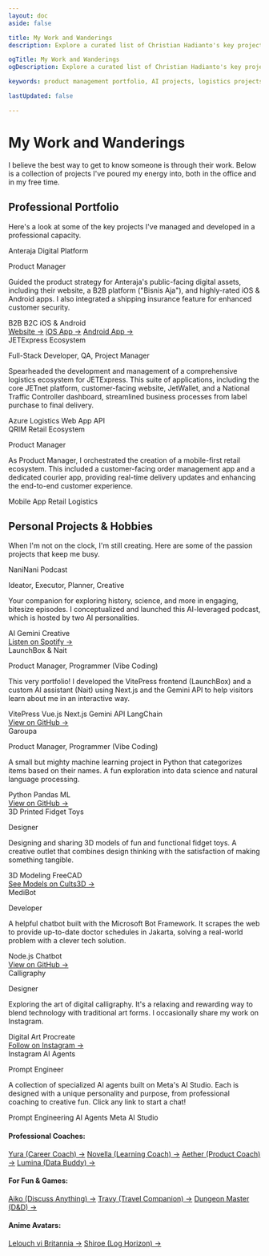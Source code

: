 ```yaml
---
layout: doc
aside: false

title: My Work and Wanderings
description: Explore a curated list of Christian Hadianto's key projects in Product Management, AI development, and logistics, demonstrating practical application and innovation.

ogTitle: My Work and Wanderings
ogDescription: Explore a curated list of Christian Hadianto's key projects in Product Management, AI development, and logistics, demonstrating practical application and innovation.

keywords: product management portfolio, AI projects, logistics projects, Christian Hadianto, professional portfolio, personal projects, generative AI

lastUpdated: false

---
```

# My Work and Wanderings

I believe the best way to get to know someone is through their work. Below is a collection of projects I've poured my
energy into, both in the office and in my free time.

<div class="space-y-12">
  <div>
    <h2 class="text-3xl font-bold tracking-tight sm:text-4xl">Professional Portfolio</h2>
    <p class="mt-4 text-lg text-gray-600 dark:text-gray-400">
      Here's a look at some of the key projects I've managed and developed in a professional capacity.
    </p>
    <div class="mt-8 grid gap-8 md:grid-cols-1 lg:grid-cols-1">
      <div
        class="p-6 bg-white dark:bg-gray-800/50 rounded-xl shadow-md hover:shadow-xl transition-shadow duration-300 ease-in-out">
        <span class="text-xl font-semibold text-gray-900 dark:text-white">Anteraja Digital Platform</span>
        <p class="mt-2 text-sm font-medium text-indigo-600 dark:text-indigo-400">Product Manager</p>
        <p class="mt-3 text-base text-gray-700 dark:text-gray-300">Guided the product strategy for Anteraja's
          public-facing digital assets, including their website, a B2B platform ("Bisnis Aja"), and highly-rated iOS &
          Android apps. I also integrated a shipping insurance feature for enhanced customer security.</p>
        <div class="mt-4 flex flex-wrap gap-2">
          <span
            class="px-2 py-1 text-xs font-medium bg-gray-200 dark:bg-gray-700 text-gray-800 dark:text-gray-200 rounded-full">B2B</span>
          <span
            class="px-2 py-1 text-xs font-medium bg-gray-200 dark:bg-gray-700 text-gray-800 dark:text-gray-200 rounded-full">B2C</span>
          <span
            class="px-2 py-1 text-xs font-medium bg-gray-200 dark:bg-gray-700 text-gray-800 dark:text-gray-200 rounded-full">iOS
            & Android</span>
        </div>
        <div class="mt-4 flex flex-wrap gap-x-4">
          <a href="https://www.anteraja.id" target="_blank" rel="noopener noreferrer"
            class="text-sm font-semibold text-indigo-600 dark:text-indigo-400 hover:underline">Website →</a>
          <a href="https://apps.apple.com/id/app/anteraja/id1468862408" target="_blank" rel="noopener noreferrer"
            class="text-sm font-semibold text-indigo-600 dark:text-indigo-400 hover:underline">iOS App →</a>
          <a href="https://play.google.com/store/apps/details?id=id.anteraja.aca&hl=id" target="_blank"
            rel="noopener noreferrer"
            class="text-sm font-semibold text-indigo-600 dark:text-indigo-400 hover:underline">Android App →</a>
        </div>
      </div>
      <div
        class="p-6 bg-white dark:bg-gray-800/50 rounded-xl shadow-md hover:shadow-xl transition-shadow duration-300 ease-in-out">
        <span class="text-xl font-semibold text-gray-900 dark:text-white">JETExpress Ecosystem</span>
        <p class="mt-2 text-sm font-medium text-indigo-600 dark:text-indigo-400">Full-Stack Developer, QA, Project
          Manager</p>
        <p class="mt-3 text-base text-gray-700 dark:text-gray-300">Spearheaded the development and management of a
          comprehensive logistics ecosystem for JETExpress. This suite of applications, including the core JETnet
          platform, customer-facing website, JetWallet, and a National Traffic Controller dashboard, streamlined
          business processes from label purchase to final delivery.</p>
        <div class="mt-4 flex flex-wrap gap-2">
          <span
            class="px-2 py-1 text-xs font-medium bg-gray-200 dark:bg-gray-700 text-gray-800 dark:text-gray-200 rounded-full">Azure</span>
          <span
            class="px-2 py-1 text-xs font-medium bg-gray-200 dark:bg-gray-700 text-gray-800 dark:text-gray-200 rounded-full">Logistics</span>
          <span
            class="px-2 py-1 text-xs font-medium bg-gray-200 dark:bg-gray-700 text-gray-800 dark:text-gray-200 rounded-full">Web
            App</span>
          <span
            class="px-2 py-1 text-xs font-medium bg-gray-200 dark:bg-gray-700 text-gray-800 dark:text-gray-200 rounded-full">API</span>
        </div>
      </div>
      <div
        class="p-6 bg-white dark:bg-gray-800/50 rounded-xl shadow-md hover:shadow-xl transition-shadow duration-300 ease-in-out">
        <span class="text-xl font-semibold text-gray-900 dark:text-white">QRIM Retail Ecosystem</span>
        <p class="mt-2 text-sm font-medium text-indigo-600 dark:text-indigo-400">Product Manager</p>
        <p class="mt-3 text-base text-gray-700 dark:text-gray-300">As Product Manager, I orchestrated the creation of a
          mobile-first retail ecosystem. This included a customer-facing order management app and a dedicated courier
          app, providing real-time delivery updates and enhancing the end-to-end customer experience.</p>
        <div class="mt-4 flex flex-wrap gap-2">
          <span
            class="px-2 py-1 text-xs font-medium bg-gray-200 dark:bg-gray-700 text-gray-800 dark:text-gray-200 rounded-full">Mobile
            App</span>
          <span
            class="px-2 py-1 text-xs font-medium bg-gray-200 dark:bg-gray-700 text-gray-800 dark:text-gray-200 rounded-full">Retail</span>
          <span
            class="px-2 py-1 text-xs font-medium bg-gray-200 dark:bg-gray-700 text-gray-800 dark:text-gray-200 rounded-full">Logistics</span>
        </div>
      </div>
    </div>
  </div>

<div>
    <h2 class="text-3xl font-bold tracking-tight sm:text-4xl">Personal Projects & Hobbies</h2>
    <p class="mt-4 text-lg text-gray-600 dark:text-gray-400">
      When I'm not on the clock, I'm still creating. Here are some of the passion projects that keep me busy.
    </p>
    <div class="mt-8 grid gap-8 md:grid-cols-1 lg:grid-cols-1">
      <div
        class="p-6 bg-white dark:bg-gray-800/50 rounded-xl shadow-md hover:shadow-xl transition-shadow duration-300 ease-in-out">
        <span class="text-xl font-semibold text-gray-900 dark:text-white">NaniNani Podcast</span>
        <p class="mt-2 text-sm font-medium text-teal-600 dark:text-teal-400">Ideator, Executor, Planner, Creative</p>
        <p class="mt-3 text-base text-gray-700 dark:text-gray-300">Your companion for exploring history, science, and
          more in engaging, bitesize episodes. I conceptualized and launched this AI-leveraged podcast, which is hosted
          by two AI personalities.</p>
        <div class="mt-4 flex flex-wrap gap-2">
          <span
            class="px-2 py-1 text-xs font-medium bg-gray-200 dark:bg-gray-700 text-gray-800 dark:text-gray-200 rounded-full">AI</span>
          <span
            class="px-2 py-1 text-xs font-medium bg-gray-200 dark:bg-gray-700 text-gray-800 dark:text-gray-200 rounded-full"><a style="text-decoration:none" href="https://gemini.google.com/">Gemini</a></span>
          <span
            class="px-2 py-1 text-xs font-medium bg-gray-200 dark:bg-gray-700 text-gray-800 dark:text-gray-200 rounded-full">Creative</span>
        </div>
        <div class="mt-4">
          <a href="https://open.spotify.com/show/6uiSJvabU9E0R4RCK9IRCb?si=9fdd0738e13740a5&nd=1&dlsi=72735d8e4e064410"
            target="_blank" rel="noopener noreferrer"
            class="text-sm font-semibold text-teal-600 dark:text-teal-400 hover:underline">Listen on Spotify →</a>
        </div>
      </div>
      <div
        class="p-6 bg-white dark:bg-gray-800/50 rounded-xl shadow-md hover:shadow-xl transition-shadow duration-300 ease-in-out">
        <span class="text-xl font-semibold text-gray-900 dark:text-white">LaunchBox & Nait</span>
        <p class="mt-2 text-sm font-medium text-teal-600 dark:text-teal-400">Product Manager, Programmer (Vibe Coding)
        </p>
        <p class="mt-3 text-base text-gray-700 dark:text-gray-300">This very portfolio! I developed the VitePress
          frontend (LaunchBox) and a custom AI assistant (Nait) using Next.js and the Gemini API to help visitors learn
          about me in an interactive way.</p>
        <div class="mt-4 flex flex-wrap gap-2">
          <span
            class="px-2 py-1 text-xs font-medium bg-gray-200 dark:bg-gray-700 text-gray-800 dark:text-gray-200 rounded-full"><a style="text-decoration:none" href="https://vitepress.dev/">VitePress</a></span>
          <span
            class="px-2 py-1 text-xs font-medium bg-gray-200 dark:bg-gray-700 text-gray-800 dark:text-gray-200 rounded-full"><a style="text-decoration:none" href="https://vuejs.org/">Vue.js</a></span>
          <span
            class="px-2 py-1 text-xs font-medium bg-gray-200 dark:bg-gray-700 text-gray-800 dark:text-gray-200 rounded-full"><a style="text-decoration:none" href="https://nextjs.org/">Next.js</a></span>
          <span
            class="px-2 py-1 text-xs font-medium bg-gray-200 dark:bg-gray-700 text-gray-800 dark:text-gray-200 rounded-full"><a style="text-decoration:none" href="https://aistudio.google.com/">Gemini API</a></span>
          <span
            class="px-2 py-1 text-xs font-medium bg-gray-200 dark:bg-gray-700 text-gray-800 dark:text-gray-200 rounded-full"><a style="text-decoration:none" href="https://www.langchain.com/">LangChain</a></span>
        </div>
        <div class="mt-4">
          <a href="https://github.com/cylentro/LaunchBox" target="_blank" rel="noopener noreferrer"
            class="text-sm font-semibold text-teal-600 dark:text-teal-400 hover:underline">View on GitHub →</a>
        </div>
      </div>
      <div
        class="p-6 bg-white dark:bg-gray-800/50 rounded-xl shadow-md hover:shadow-xl transition-shadow duration-300 ease-in-out">
        <span class="text-xl font-semibold text-gray-900 dark:text-white">Garoupa</span>
        <p class="mt-2 text-sm font-medium text-teal-600 dark:text-teal-400">Product Manager, Programmer (Vibe Coding)
        </p>
        <p class="mt-3 text-base text-gray-700 dark:text-gray-300">A small but mighty machine learning project in Python
          that categorizes items based on their names. A fun exploration into data science and natural language
          processing.</p>
        <div class="mt-4 flex flex-wrap gap-2">
          <span
            class="px-2 py-1 text-xs font-medium bg-gray-200 dark:bg-gray-700 text-gray-800 dark:text-gray-200 rounded-full"><a style="text-decoration:none" href="https://www.python.org/">Python</a></span>
          <span
            class="px-2 py-1 text-xs font-medium bg-gray-200 dark:bg-gray-700 text-gray-800 dark:text-gray-200 rounded-full"><a style="text-decoration:none" href="https://pandas.pydata.org/">Pandas</a></span>
          <span
            class="px-2 py-1 text-xs font-medium bg-gray-200 dark:bg-gray-700 text-gray-800 dark:text-gray-200 rounded-full">ML</span>
        </div>
        <div class="mt-4">
          <a href="https://github.com/cylentro/garoupa-api" target="_blank" rel="noopener noreferrer"
            class="text-sm font-semibold text-teal-600 dark:text-teal-400 hover:underline">View on GitHub →</a>
        </div>
      </div>
      <div
        class="p-6 bg-white dark:bg-gray-800/50 rounded-xl shadow-md hover:shadow-xl transition-shadow duration-300 ease-in-out">
        <span class="text-xl font-semibold text-gray-900 dark:text-white">3D Printed Fidget Toys</span>
        <p class="mt-2 text-sm font-medium text-teal-600 dark:text-teal-400">Designer</p>
        <p class="mt-3 text-base text-gray-700 dark:text-gray-300">Designing and sharing 3D models of fun and functional
          fidget toys. A creative outlet that combines design thinking with the satisfaction of making something
          tangible.</p>
        <div class="mt-4 flex flex-wrap gap-2">
          <span
            class="px-2 py-1 text-xs font-medium bg-gray-200 dark:bg-gray-700 text-gray-800 dark:text-gray-200 rounded-full">3D
            Modeling</span>
          <span
            class="px-2 py-1 text-xs font-medium bg-gray-200 dark:bg-gray-700 text-gray-800 dark:text-gray-200 rounded-full"><a style="text-decoration:none" href="https://www.freecad.org/">FreeCAD</a></span>
        </div>
        <div class="mt-4">
          <a href="https://cults3d.com/en/users/Triplequadcore/3d-models" target="_blank" rel="noopener noreferrer"
            class="text-sm font-semibold text-teal-600 dark:text-teal-400 hover:underline">See Models on Cults3D →</a>
        </div>
      </div>
      <div
        class="p-6 bg-white dark:bg-gray-800/50 rounded-xl shadow-md hover:shadow-xl transition-shadow duration-300 ease-in-out">
        <span class="text-xl font-semibold text-gray-900 dark:text-white">MediBot</span>
        <p class="mt-2 text-sm font-medium text-teal-600 dark:text-teal-400">Developer</p>
        <p class="mt-3 text-base text-gray-700 dark:text-gray-300">A helpful chatbot built with the Microsoft Bot
          Framework. It scrapes the web to provide up-to-date doctor schedules in Jakarta, solving a real-world problem
          with a clever tech solution.</p>
        <div class="mt-4 flex flex-wrap gap-2">
          <span
            class="px-2 py-1 text-xs font-medium bg-gray-200 dark:bg-gray-700 text-gray-800 dark:text-gray-200 rounded-full"><a style="text-decoration:none" href="https://nodejs.org/en">Node.js</a></span>
          <span
            class="px-2 py-1 text-xs font-medium bg-gray-200 dark:bg-gray-700 text-gray-800 dark:text-gray-200 rounded-full">Chatbot</span>
        </div>
        <div class="mt-4">
          <a href="https://github.com/cylentro/medibot" target="_blank" rel="noopener noreferrer"
            class="text-sm font-semibold text-teal-600 dark:text-teal-400 hover:underline">View on GitHub →</a>
        </div>
      </div>
      <div
        class="p-6 bg-white dark:bg-gray-800/50 rounded-xl shadow-md hover:shadow-xl transition-shadow duration-300 ease-in-out">
        <span class="text-xl font-semibold text-gray-900 dark:text-white">Calligraphy</span>
        <p class="mt-2 text-sm font-medium text-teal-600 dark:text-teal-400">Designer</p>
        <p class="mt-3 text-base text-gray-700 dark:text-gray-300">Exploring the art of digital calligraphy. It's a
          relaxing and rewarding way to blend technology with traditional art forms. I occasionally share my work on
          Instagram.</p>
        <div class="mt-4 flex flex-wrap gap-2">
          <span
            class="px-2 py-1 text-xs font-medium bg-gray-200 dark:bg-gray-700 text-gray-800 dark:text-gray-200 rounded-full">Digital
            Art</span>
          <span
            class="px-2 py-1 text-xs font-medium bg-gray-200 dark:bg-gray-700 text-gray-800 dark:text-gray-200 rounded-full"><a style="text-decoration:none" href="https://procreate.com/">Procreate</a></span>
        </div>
        <div class="mt-4">
          <a href="https://www.instagram.com/chrishadi90/" target="_blank" rel="noopener noreferrer"
            class="text-sm font-semibold text-teal-600 dark:text-teal-400 hover:underline">Follow on Instagram →</a>
        </div>
      </div>
      <div class="mt-4">
        <div
          class="p-6 bg-white dark:bg-gray-800 rounded-xl shadow-md hover:shadow-xl transition-shadow duration-300 ease-in-out md:col-span-2 lg:col-span-3">
          <span class="text-xl font-semibold text-gray-900 dark:text-white">Instagram AI Agents</span>
          <p class="mt-2 text-sm font-medium text-purple-500 dark:text-purple-400"><a style="text-decoration:none" href="https://www.promptingguide.ai/">Prompt Engineer</a></p>
          <p class="mt-3 text-base text-gray-700 dark:text-gray-300">A collection of specialized AI agents built on
            Meta's AI Studio. Each is designed with a unique personality and purpose, from professional coaching to
            creative fun. Click any link to start a chat!</p>
          <div class="mt-4 flex flex-wrap gap-2">
            <span
              class="px-2 py-1 text-xs font-medium bg-gray-200 dark:bg-gray-700 text-gray-800 dark:text-gray-200 rounded-full">Prompt
              Engineering</span>
            <span
              class="px-2 py-1 text-xs font-medium bg-gray-200 dark:bg-gray-700 text-gray-800 dark:text-gray-200 rounded-full">AI
              Agents</span>
            <span
              class="px-2 py-1 text-xs font-medium bg-gray-200 dark:bg-gray-700 text-gray-800 dark:text-gray-200 rounded-full"><a style="text-decoration:none" href="https://aistudio.instagram.com/">Meta AI Studio</a></span>
          </div>
          <div class="mt-4 grid grid-cols-1 gap-x-6 gap-y-4 sm:grid-cols-1 md:grid-cols-2 lg:grid-cols-3">
            <div>
              <h4 class="font-semibold text-gray-800 dark:text-gray-200">Professional Coaches:</h4>
              <div class="flex flex-col items-start mt-2 space-y-2">
                <a href="https://aistudio.instagram.com/ai/1403510227686869/?utm_source=share" target="_blank"
                  rel="noopener noreferrer" class="text-sm text-purple-600 dark:text-purple-400 hover:underline">Yura
                  (Career Coach) →</a>
                <a href="https://aistudio.instagram.com/ai/666514312506610/?utm_source=share" target="_blank"
                  rel="noopener noreferrer" class="text-sm text-purple-600 dark:text-purple-400 hover:underline">Novella
                  (Learning Coach) →</a>
                <a href="https://aistudio.instagram.com/ai/1314530753158889/?utm_source=share" target="_blank"
                  rel="noopener noreferrer" class="text-sm text-purple-600 dark:text-purple-400 hover:underline">Aether
                  (Product Coach) →</a>
                <a href="https://aistudio.instagram.com/ai/1714271579122372/?utm_source=share" target="_blank"
                  rel="noopener noreferrer" class="text-sm text-purple-600 dark:text-purple-400 hover:underline">Lumina
                  (Data Buddy) →</a>
              </div>
            </div>
            <div>
              <h4 class="font-semibold text-gray-800 dark:text-gray-200">For Fun & Games:</h4>
              <div class="flex flex-col items-start mt-2 space-y-2">
                <a href="https://aistudio.instagram.com/ai/1300011535157323/?utm_source=share" target="_blank"
                  rel="noopener noreferrer" class="text-sm text-purple-600 dark:text-purple-400 hover:underline">Aiko
                  (Discuss Anything) →</a>
                <a href="https://aistudio.instagram.com/ai/1409230216943352/?utm_source=share" target="_blank"
                  rel="noopener noreferrer" class="text-sm text-purple-600 dark:text-purple-400 hover:underline">Travy
                  (Travel Companion) →</a>
                <a href="https://aistudio.instagram.com/ai/1343307683578918/?utm_source=share" target="_blank"
                  rel="noopener noreferrer" class="text-sm text-purple-600 dark:text-purple-400 hover:underline">Dungeon
                  Master (D&D) →</a>
              </div>
            </div>
            <div>
              <h4 class="font-semibold text-gray-800 dark:text-gray-200">Anime Avatars:</h4>
              <div class="flex flex-col items-start mt-2 space-y-2">
                <a href="https://aistudio.instagram.com/ai/826655436344222/?utm_source=share" target="_blank"
                  rel="noopener noreferrer" class="text-sm text-purple-600 dark:text-purple-400 hover:underline">Lelouch
                  vi Britannia →</a>
                <a href="https://aistudio.instagram.com/ai/965783475736829/?utm_source=share" target="_blank"
                  rel="noopener noreferrer" class="text-sm text-purple-600 dark:text-purple-400 hover:underline">Shiroe
                  (Log Horizon) →</a>
              </div>
            </div>
          </div>
        </div>
      </div>
    </div>
  </div>
</div>
